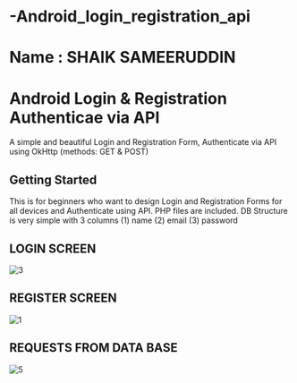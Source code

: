 # -Android_login_registration_api

# Name : SHAIK SAMEERUDDIN

# Android Login & Registration Authenticae via API
A simple and beautiful Login and Registration Form, Authenticate via API
using OkHttp (methods: GET & POST)



## Getting Started
This is for beginners who want to design Login and Registration Forms for all devices and Authenticate using API.
PHP files are included. DB Structure is very simple with 3 columns (1) name  (2) email  (3) password

## LOGIN SCREEN

![3](https://user-images.githubusercontent.com/53463381/79840012-ef564280-83d2-11ea-8a76-075710be7fdd.PNG)

## REGISTER SCREEN

![1](https://user-images.githubusercontent.com/53463381/79839948-de0d3600-83d2-11ea-8dd8-554d1c66c537.PNG)

## REQUESTS FROM DATA BASE

![5](https://user-images.githubusercontent.com/53463381/79839993-ea918e80-83d2-11ea-9c1b-9307dd972107.PNG)
